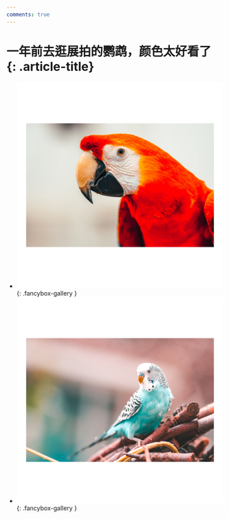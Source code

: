 ```yaml
---
comments: true
---
```


# 一年前去逛展拍的鹦鹉，颜色太好看了 {: .article-title}

<div class="grid cards" markdown>

- [![img](9bd584b6-b0fb-483b-8db6-d9dcf17e3ec3.jpg)](9bd584b6-b0fb-483b-8db6-d9dcf17e3ec3.jpg){: .fancybox-gallery }
- [![img](69a05da0-8e50-494e-a8f9-c1852e61ab0f.jpg)](69a05da0-8e50-494e-a8f9-c1852e61ab0f.jpg){: .fancybox-gallery }


</div>